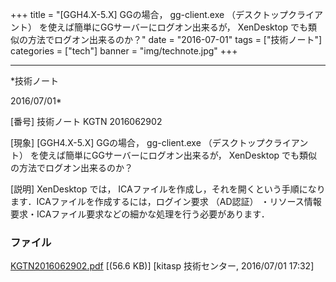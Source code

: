 ﻿+++
title = "[GGH4.X-5.X] GGの場合， gg-client.exe （デスクトップクライアント） を使えば簡単にGGサーバーにログオン出来るが， XenDesktop でも類似の方法でログオン出来るのか？"
date = "2016-07-01"
tags = ["技術ノート"]
categories = ["tech"]
banner = "img/technote.jpg"
+++

-----------------------------------------------------------------------------------------------------------------------------

*技術ノート

2016/07/01*


[番号]
技術ノート KGTN 2016062902

[現象]
[GGH4.X-5.X] GGの場合， gg-client.exe （デスクトップクライアント）
を使えば簡単にGGサーバーにログオン出来るが， XenDesktop
でも類似の方法でログオン出来るのか？

[説明]
XenDesktop では，
ICAファイルを作成し，それを開くという手順になります．ICAファイルを作成するには，ログイン要求
（AD認証）
・リソース情報要求・ICAファイル要求などの細かな処理を行う必要があります．


### ファイル

 
 


[KGTN2016062902.pdf](http://techreport.kitasp.net/attachments/download/2766/KGTN2016062902.pdf)
 [(56.6 KB)] [kitasp 技術センター, 2016/07/01
17:32]


 


 

